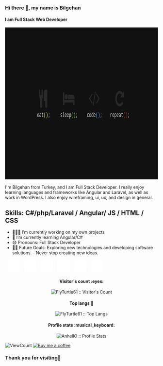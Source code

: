 ### Hi there 👋, my name is Bilgehan
#### I am Full Stack Web Developer

<img src="images/wallpaper.jpg" width="100%" height="500px">

I'm Bilgehan from Turkey, and I am Full Stack Developer. I really enjoy learning languages and frameworks like Angular and Laravel, as well as work in WordPress. I also enjoy wireframing, ui, ux, and design in general. 

Skills: C#/php/Laravel / Angular/ JS / HTML / CSS
--- 
- 👩🏻‍💻 I’m currently working on my own projects
- 🌱 I’m currently learning Angular/C# 
- 😄 Pronouns: Full Stack Developer 
- 💪🏼 Future Goals: Exploring new technologies and developing software solutions. - Never stop creating new ideas.


<html>
        <div>
            <a style="margin-left:8px;margin-right:3px;" href="https://www.facebook.com/bilgehan.bezir.5"
              ><img
                src="images/facebook-ikon.png"
                width="40px"
                height="40px"
                title="facebook"
            /></a>
            <a style="margin-left:8px;margin-right:3px;" href="https://www.instagram.com/bezirrrr/"
              ><img
                src="images/instagram-ikon.png"
                width="40px"
                height="40px"
                title="instagram"
            /></a>
            <a style="margin-left:8px;margin-right:3px;" href="https://twitter.com/GARGARAMEL01"
              ><img
                src="images/twitter-ikon.png"
                width="40px"
                height="40px"
                title="twitter"
            /></a>
            <a style="margin-left:8px;margin-right:3px;" href="https://www.linkedin.com/in/bilgehan-bezir/"
              ><img
                src="images/linkedin.png"
                width="40px"
                height="40px"
                title="linkedin"
            /></a>
            <a style="margin-left:8px;margin-right:3px;" href="https://www.youtube.com/channel/UCmd16bN_WWv5K-KAsc0dukQ"
              ><img
                src="images/youtube-ikon.png"
                width="40px"
                height="40px"
                title="youtube"
            /></a>
            <a style="margin-left:8px;margin-right:3px;" href="https://github.com/FlyTurtle61"
              ><img
                src="images/github-ikon.png"
                width="40px"
                height="40px"
                title="github"
            /></a>
          </div>

<h4 align="center">Visitor's count :eyes:</h4>

<p align="center"><img src="https://profile-counter.glitch.me/{FlyTurtle61}/count.svg" alt="FlyTurtle61 :: Visitor's Count" /></p>


<h4 align="center">Top langs 🔮</h4>

<p align="center"><img src="https://github-readme-stats.vercel.app/api/top-langs/?username=FlyTurtle61&langs_count=10&layout=compact" alt="FlyTurtle61 :: Top Langs" /></p>


<h4 align="center">Profile stats :musical_keyboard:</h4>

<p align="center"><img src="https://github-readme-stats.vercel.app/api?username=FlyTurtle61&show_icons=true&theme=synthwave" alt="AnhellO :: Profile Stats" /></p>


<!-- https://github.com/FlyTurtle61/views this is a clone of the hits -->
  <img alt="ViewCount" src="https://views.whatilearened.today/views/github/FlyTurtle61/FlyTurtle61.svg" />

<a href="https://www.buymeacoffee.com/FlyTurtle61" target="_blank">
      <img width="18%" alt="Buy me a coffee" src="https://raw.githubusercontent.com/onimur/.github/master/.resources/support-buy-coffee.png"/>
  </a>

  <h3>Thank you for visiting🙏</h3>
